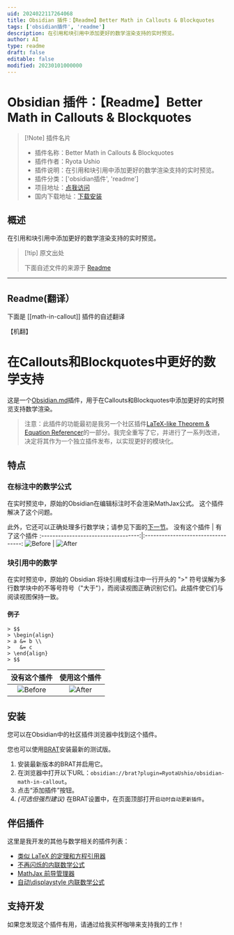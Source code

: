 ```yaml
---
uid: 2024022117264068
title: Obsidian 插件：【Readme】Better Math in Callouts & Blockquotes
tags: ['obsidian插件', 'readme']
description: 在引用和块引用中添加更好的数学渲染支持的实时预览。
author: AI
type: readme
draft: false
editable: false
modified: 20230101000000
---
```


# Obsidian 插件：【Readme】Better Math in Callouts & Blockquotes

> [!Note] 插件名片
> - 插件名称：Better Math in Callouts & Blockquotes
> - 插件作者：Ryota Ushio
> - 插件说明：在引用和块引用中添加更好的数学渲染支持的实时预览。
> - 插件分类：['obsidian插件', 'readme']
> - 项目地址：[点我访问](https://github.com/RyotaUshio/obsidian-math-in-callout)
> - 国内下载地址：[下载安装](https://pkmer.cn/products/plugin/pluginMarket/?math-in-callout)

## 概述

在引用和块引用中添加更好的数学渲染支持的实时预览。



> [!tip] 原文出处
> 
>下面自述文件的来源于 [Readme](https://ghproxy.net/https://raw.githubusercontent.com/RyotaUshio/obsidian-math-in-callout/master/README.md)
> 

---

## Readme(翻译）

下面是 [[math-in-callout]] 插件的自述翻译

【机翻】
# 在Callouts和Blockquotes中更好的数学支持

这是一个[Obsidian.md](https://obsidian.md)插件，用于在Callouts和Blockquotes中添加更好的实时预览支持数学渲染。

> 注意：此插件的功能最初是我另一个社区插件[LaTeX-like Theorem & Equation Referencer](https://ryotaushio.github.io/obsidian-latex-theorem-equation-referencer/)的一部分。我完全重写了它，并进行了一系列改进，决定将其作为一个独立插件发布，以实现更好的模块化。
## 特点
### 在标注中的数学公式

在实时预览中，原始的Obsidian在编辑标注时不会渲染MathJax公式。
这个插件解决了这个问题。

此外，它还可以正确处理多行数学块；请参见下面的[下一节](math-in-lockquotes)。
没有这个插件                 | 有了这个插件
:-----------------------------------:|:----------------------------------:
![Before](fig/callout-before.png) | ![After](https://cdn.pkmer.cn/covers/math-in-callout_2_0.png!pkmer)
### 块引用中的数学

在实时预览中，原始的 Obsidian 将块引用或标注中一行开头的 ">" 符号误解为多行数学块中的不等号符号（"大于"），而阅读视图正确识别它们。此插件使它们与阅读视图保持一致。
#### 例子

```
> $$
> \begin{align}
> a &= b \\
>   &= c
> \end{align}
> $$
```

 没有这个插件                 | 使用这个插件
:-----------------------------------:|:----------------------------------:
![Before](fig/blockquote-before.png) | ![After](https://cdn.pkmer.cn/covers/math-in-callout_2_1.png!pkmer)
## 安装

您可以在Obsidian中的社区插件浏览器中找到这个插件。

您也可以使用[BRAT](https://github.com/TfTHacker/obsidian42-brat)安装最新的测试版。

1. 安装最新版本的BRAT并启用它。
2. 在浏览器中打开以下URL：`obsidian://brat?plugin=RyotaUshio/obsidian-math-in-callout`。
3. 点击“添加插件”按钮。
4. _(可选但强烈建议)_ 在BRAT设置中，在页面顶部打开`启动时自动更新插件`。
## 伴侣插件

这里是我开发的其他与数学相关的插件列表：

- [类似 LaTeX 的定理和方程引用器](https://github.com/RyotaUshio/obsidian-latex-theorem-equation-referencer)
- [不再闪烁的内联数学公式](https://github.com/RyotaUshio/obsidian-inline-math)
- [MathJax 前导管理器](https://github.com/RyotaUshio/obsidian-mathjax-preamble-manager)
- [自动\\displaystyle 内联数学公式](https://github.com/RyotaUshio/obsidian-auto-displaystyle-inline-math)
## 支持开发

如果您发现这个插件有用，请通过给我买杯咖啡来支持我的工作！





